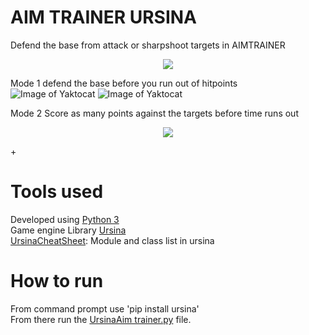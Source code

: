 # AIM TRAINER URSINA
Defend the base from attack or sharpshoot targets in AIMTRAINER  
<p align="center">
  <img src= "https://github.com/woodaaron2001/URSINA-AIM-TRAINER/tree/main/assets/BLACK.jpg" />
</p>

Mode 1 defend the base before you run out of hitpoints  
![Image of Yaktocat](https://github.com/woodaaron2001/URSINA-AIM-TRAINER/tree/main/assets/black.jpg)
![Image of Yaktocat](https://github.com/UCD-COMP20050/EvaBot/blob/main/Risk%20EvaBot/res/Logo.jpeg)

Mode 2 Score as many points against the targets before time runs out 

<p align="center">
  <img src="https://github.com/UCD-COMP20050/EvaBot/blob/main/Risk%20EvaBot/res/Logo.jpeg" />
</p>+


# Tools used
Developed using [Python 3](https://www.python.org/downloads/)  
Game engine Library [Ursina](https://www.ursinaengine.org/)    
[UrsinaCheatSheet](https://www.ursinaengine.org/cheat_sheet.html): Module and class list in ursina  

# How to run
 From command prompt use 'pip install ursina'  
 From there run the [UrsinaAim trainer.py](https://github.com/woodaaron2001/URSINA-AIM-TRAINER/blob/main/UrsinaAimTrainer.py) file.

